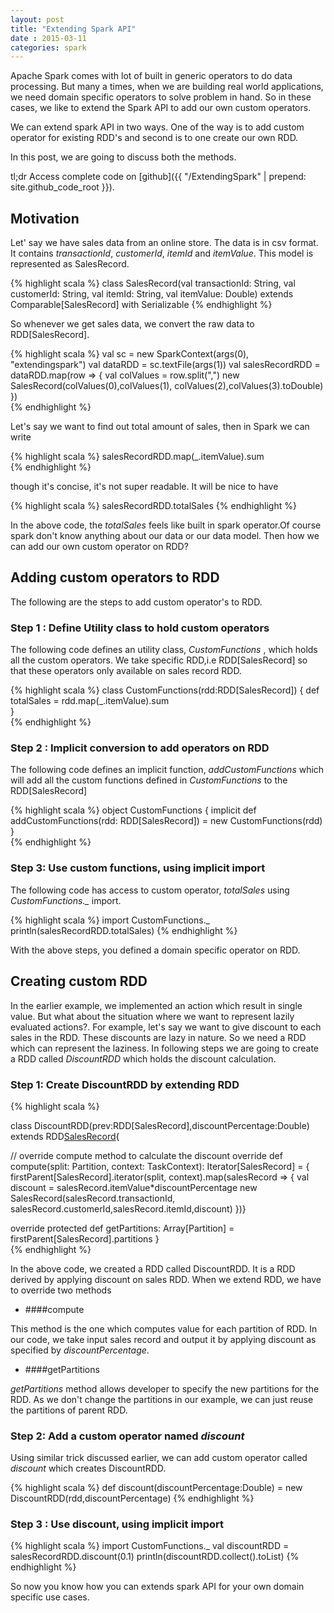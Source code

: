 ```yaml
---           
layout: post
title: "Extending Spark API"
date : 2015-03-11
categories: spark
---
```

Apache Spark comes with lot of built in generic operators to do data processing. But many a times, when we are building real world applications, we need domain specific operators to solve problem in hand. So in these cases, we like to extend the Spark API to add our own custom operators.


We can extend spark API in two ways. One of the way is to add custom operator for existing RDD's and second is to one create our own RDD. 

In this post, we are going to discuss both the methods.

tl;dr Access complete code on [github]({{ "/ExtendingSpark" | prepend: site.github_code_root }}). 

## Motivation

Let' say we have sales data from an online store. The data is in csv format. It contains *transactionId*, *customerId*, *itemId* and *itemValue*. This model is represented as SalesRecord.

{% highlight scala %}
 class SalesRecord(val transactionId: String,
                  val customerId: String,
                  val itemId: String,
                  val itemValue: Double) extends Comparable[SalesRecord]
with Serializable
{% endhighlight %}


So whenever we get sales data, we convert the raw data to RDD[SalesRecord].

{% highlight scala %}
val sc = new SparkContext(args(0), "extendingspark")
val dataRDD = sc.textFile(args(1))
val salesRecordRDD = dataRDD.map(row => {
    val colValues = row.split(",")
    new SalesRecord(colValues(0),colValues(1),
    colValues(2),colValues(3).toDouble)
})  
{% endhighlight %}


Let's say we want to find out total amount of sales, then in Spark we can write

{% highlight scala %}
  salesRecordRDD.map(_.itemValue).sum  
{% endhighlight %}

though it's concise, it's not super readable. It will be nice to have

{% highlight scala %}
salesRecordRDD.totalSales
{% endhighlight %}

In the above code, the *totalSales* feels like built in spark operator.Of course spark don't know anything about our data or our data model.  Then how we can add our own custom operator on RDD?


## Adding custom operators to RDD

The following are the steps to add custom operator's to RDD.

### Step 1 : Define Utility class to hold custom operators

The following code defines an utility class, *CustomFunctions* , which holds all the custom operators. We take specific RDD,i.e RDD[SalesRecord] so that these operators only available on sales record RDD.

{% highlight scala %} 
class CustomFunctions(rdd:RDD[SalesRecord]) {
  def totalSales = rdd.map(_.itemValue).sum  
}  
{% endhighlight %}

### Step 2 : Implicit conversion to add operators on RDD 

The following code defines an implicit function, *addCustomFunctions* which will add all the custom functions defined in *CustomFunctions* to the RDD[SalesRecord]

{% highlight scala %}
object CustomFunctions {
  implicit def addCustomFunctions(rdd: RDD[SalesRecord]) = new
  CustomFunctions(rdd) 
}  
{% endhighlight %}

### Step 3: Use custom functions, using implicit import
The following code has access to custom operator, *totalSales* using *CustomFunctions._* import. 

{% highlight scala %}
import CustomFunctions._
println(salesRecordRDD.totalSales)
{% endhighlight %}


With the above steps, you defined a domain specific operator on RDD.

## Creating custom RDD

In the earlier example, we implemented an action which result in single value. But what about the situation where we want to represent lazily evaluated actions?. For example, let's say we want to give discount to each sales in the RDD. These discounts are lazy in nature. So we need a RDD which can represent the laziness. In following steps we are going to create a RDD called *DiscountRDD* which holds the discount calculation.


### Step 1: Create DiscountRDD by extending RDD

{% highlight scala %}

class DiscountRDD(prev:RDD[SalesRecord],discountPercentage:Double) 
extends RDD[SalesRecord](prev){

// override compute method to calculate the discount
override def compute(split: Partition, context: TaskContext): Iterator[SalesRecord] =  {
  firstParent[SalesRecord].iterator(split, context).map(salesRecord => {
      val discount = salesRecord.itemValue*discountPercentage
      new SalesRecord(salesRecord.transactionId,
      salesRecord.customerId,salesRecord.itemId,discount)
})}

override protected def getPartitions: Array[Partition] = 
firstParent[SalesRecord].partitions
}  
{% endhighlight %}

In the above code, we created a RDD called DiscountRDD. It is a RDD derived by applying discount on sales RDD. When we extend RDD, we have to override two methods

* ####compute 

This method is the one which computes value for each partition of RDD. In our code, we take input sales record and output it by applying discount as specified by *discountPercentage*.

* ####getPartitions

*getPartitions* method allows developer to specify the new partitions for the RDD. As we don't change the partitions in our example, we can just reuse the partitions of parent RDD.

### Step 2: Add a custom operator named *discount*

Using similar trick discussed earlier, we can add custom operator called *discount* which creates DiscountRDD.

{% highlight scala %}
 def discount(discountPercentage:Double) = new DiscountRDD(rdd,discountPercentage)
{% endhighlight %}


### Step 3 : Use discount, using implicit import

{% highlight scala %}
 import CustomFunctions._
 val discountRDD = salesRecordRDD.discount(0.1)
 println(discountRDD.collect().toList) 
{% endhighlight %}


So now you know how you can extends spark API for your own domain specific use cases.
